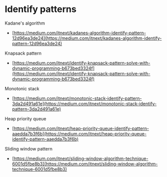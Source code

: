 # Identify patterns

Kadane's algorithm

* [https://medium.com/itnext/kadanes-algorithm-identify-pattern-12d96ea3de24](https://medium.com/itnext/kadanes-algorithm-identify-pattern-12d96ea3de24)

Knapsack pattern

* [https://medium.com/itnext/identify-knapsack-pattern-solve-with-dynamic-programming-b673bed3324f](https://medium.com/itnext/identify-knapsack-pattern-solve-with-dynamic-programming-b673bed3324f)

Monotonic stack

* [https://medium.com/itnext/monotonic-stack-identify-pattern-3da2d491a61e](https://medium.com/itnext/monotonic-stack-identify-pattern-3da2d491a61e)

Heap priority queue

* [https://medium.com/itnext/heap-priority-queue-identify-pattern-aaedda7b3f6b](https://medium.com/itnext/heap-priority-queue-identify-pattern-aaedda7b3f6b)

Sliding window pattern

* [https://medium.com/itnext/sliding-window-algorithm-technique-6001d5fbe8b3](https://medium.com/itnext/sliding-window-algorithm-technique-6001d5fbe8b3)

